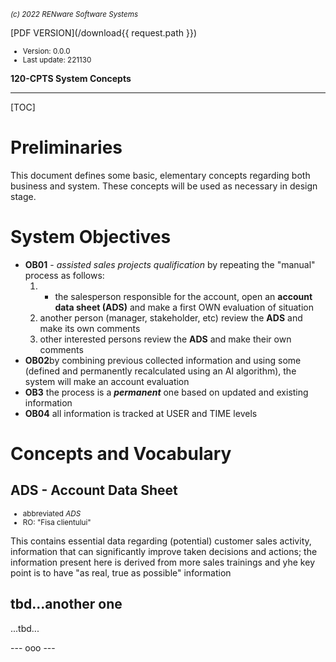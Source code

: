 <small>*(c) 2022 RENware Software Systems*</small>

[PDF VERSION](/download{{ request.path }})

<small>

* Version: 0.0.0
* Last update: 221130
</small>

**120-CPTS System Concepts**

***

[TOC]

# Preliminaries

This document defines some basic, elementary concepts regarding both business and system.
These concepts will be used as necessary in design stage.







# System Objectives

* **OB01** - *assisted sales projects qualification* by repeating the "manual" process as follows:
    1. - the salesperson responsible for the account, open an **account data sheet (ADS)** and make a first OWN evaluation of situation
    2. another person (manager, stakeholder, etc) review the **ADS** and make its own comments
    3. other interested persons review the **ADS** and make their own comments
* **OB02**by combining previous collected information and using some (defined and permanently recalculated using an AI algorithm), the system will make an account evaluation
* **OB3** the process is a ***permanent*** one based on updated and existing information
* **OB04** all information is tracked at USER and TIME levels







# Concepts and Vocabulary

## ADS - Account Data Sheet

<small>

* abbreviated *ADS*
* RO: "Fisa clientului"
</small>

This contains essential data regarding (potential) customer sales activity, information that can significantly improve taken decisions and actions; the information present here is derived from more sales trainings and yhe key point is to have "as real, true as possible" information

## tbd...another one

...tbd...












--- ooo ---

